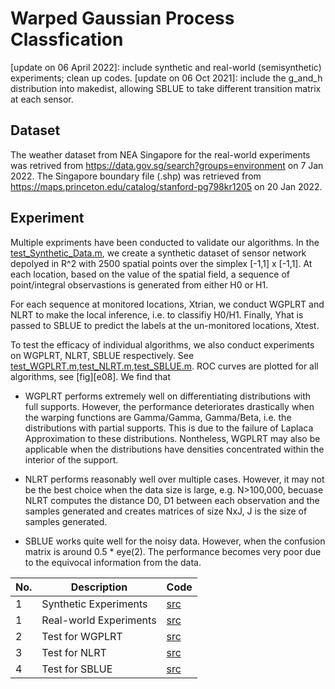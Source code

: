 # Warped Gaussian Process Classfication
[update on 06 April 2022]: include synthetic and real-world (semisynthetic) experiments; clean up codes.
[update on 06 Oct 2021]: include the g_and_h distribution into makedist, allowing SBLUE to take different transition matrix at each sensor.


## Dataset 
The weather dataset from NEA Singapore for the real-world experiments was retrived from https://data.gov.sg/search?groups=environment on 7 Jan 2022.
The Singapore boundary file (.shp) was retrieved from https://maps.princeton.edu/catalog/stanford-pg798kr1205 on 20 Jan 2022.



## Experiment
Multiple expriments have been conducted to validate our algorithms. In the [test_Synthetic_Data.m][e01], we create a synthetic dataset of sensor network depolyed in R^2 with 2500 spatial points over the simplex [-1,1] x [-1,1]. At each location, based on the value of the spatial field, a sequence of point/integral observastions is generated from either H0 or H1. 

For each sequence at monitored locations, Xtrian, we conduct WGPLRT and NLRT to make the local inference, i.e. to classifiy H0/H1. Finally, Yhat is passed to SBLUE to predict the labels at the un-monitored locations, Xtest. 

To test the efficacy of individual algorithms, we also conduct experiments on WGPLRT, NLRT, SBLUE respectively. See [test_WGPLRT.m][e02],[test_NLRT.m][e03],[test_SBLUE.m][e04]. ROC curves are plotted for all algorithms, see [fig][e08]. We find that
 - WGPLRT performs extremely well on differentiating distributions with full supports. However, the performance deteriorates drastically when the warping functions are Gamma/Gamma, Gamma/Beta, i.e. the distributions with partial supports. This is due to the failure of Laplaca Approximation to these distributions. Nontheless, WGPLRT may also be applicable when the distributions have densities concentrated within the interior of the support.

 - NLRT performs reasonably well over multiple cases. However, it may not be the best choice when the data size is large, e.g. N>100,000, becuase NLRT computes the distance D0, D1 between each observation and the samples generated and creates matrices of size NxJ, J is the size of samples generated.
 
 - SBLUE works quite well for the noisy data. However, when the confusion matrix is around 0.5 * eye(2). The performance becomes very poor due to the equivocal information from the data.


| No. | Description                                     | Code       |
| --- | ----------------------------------------------- | ---------- | 
| 1   | Synthetic Experiments                           | [src][e01] |
| 1   | Real-world Experiments                          | [src][e02] | 
| 2   | Test for WGPLRT                                 | [src][e03] | 
| 3   | Test for NLRT                                   | [src][e04] | 
| 4   | Test for SBLUE                                  | [src][e05] | 
 



[e01]: Experiment/SyntheticExperiment/synthetic_experiment.m
[e02]: Experiment/SemiSyntheticExperiment/semi_synthetic_experiment.m
[e03]: Experiment/test_WGPLRT.m
[e04]: Experiment/test_NLRT.m
[e05]: Experiment/test_SBLUE.m

